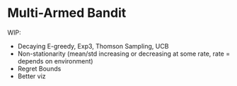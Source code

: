 # Multi-Armed Bandit

WIP:
- Decaying E-greedy, Exp3, Thomson Sampling, UCB
- Non-stationarity (mean/std increasing or decreasing at some rate, rate = depends on environment)
- Regret Bounds
- Better viz



